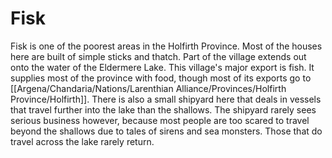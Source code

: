 # Fisk
Fisk is one of the poorest areas in the Holfirth Province. Most of the houses here are built of simple sticks and thatch. Part of the village extends out onto the water of the Eldermere Lake. 
This village's major export is fish. It supplies most of the province with food, though most of its exports go to [[Argena/Chandaria/Nations/Larenthian Alliance/Provinces/Holfirth Province/Holfirth]]. There is also a small shipyard here that deals in vessels that travel further into the lake than the shallows. The shipyard rarely sees serious business however, because most people are too scared to travel beyond the shallows due to tales of sirens and sea monsters. Those that do travel across the lake rarely return.